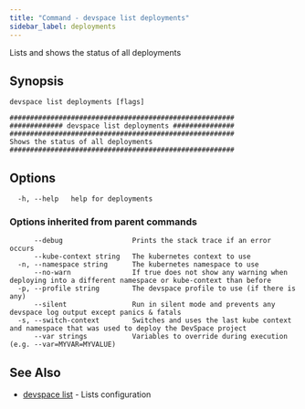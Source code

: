```yaml
---
title: "Command - devspace list deployments"
sidebar_label: deployments
---
```



Lists and shows the status of all deployments

## Synopsis


```
devspace list deployments [flags]
```

```
#######################################################
############# devspace list deployments ###############
#######################################################
Shows the status of all deployments
#######################################################
```
## Options

```
  -h, --help   help for deployments
```

### Options inherited from parent commands

```
      --debug                 Prints the stack trace if an error occurs
      --kube-context string   The kubernetes context to use
  -n, --namespace string      The kubernetes namespace to use
      --no-warn               If true does not show any warning when deploying into a different namespace or kube-context than before
  -p, --profile string        The devspace profile to use (if there is any)
      --silent                Run in silent mode and prevents any devspace log output except panics & fatals
  -s, --switch-context        Switches and uses the last kube context and namespace that was used to deploy the DevSpace project
      --var strings           Variables to override during execution (e.g. --var=MYVAR=MYVALUE)
```

## See Also

* [devspace list](../../cli/commands/devspace_list)	 - Lists configuration
